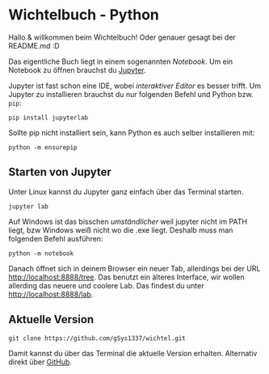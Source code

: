 # Wichtelbuch - Python

Hallo & willkommen beim Wichtelbuch!
Oder genauer gesagt bei der README.md :D

Das eigentliche Buch liegt in einem sogenannten *Notebook*.
Um ein Notebook zu öffnen brauchst du [Jupyter](https://jupyter.org/).

Jupyter ist fast schon eine IDE, wobei *interaktiver Editor* es besser trifft.
Um Jupyter zu installieren brauchst du nur folgenden Befehl und Python bzw. `pip`:
```
pip install jupyterlab
```

Sollte pip nicht installiert sein, kann Python es auch selber installieren mit:
```
python -m ensurepip
```

## Starten von Jupyter

Unter Linux kannst du Jupyter ganz einfach über das Terminal starten.

```
jupyter lab
```
Auf Windows ist das bisschen *umständlicher* weil jupyter nicht im PATH liegt, bzw Windows weiß nicht wo die .exe liegt.
Deshalb muss man folgenden Befehl ausführen:
```
python -m notebook
```
Danach öffnet sich in deinem Browser ein neuer Tab, allerdings bei der URL [http://localhost:8888/tree](http://localhost:8888/tree).
Das benutzt ein älteres Interface, wir wollen allerding das neuere und coolere Lab.
Das findest du unter [http://localhost:8888/lab](http://localhost:8888/lab).

## Aktuelle Version

```
git clone https://github.com/gSys1337/wichtel.git
```
Damit kannst du über das Terminal die aktuelle Version erhalten.
Alternativ direkt über [GitHub](https://github.com/gSys1337/wichtel.git).
